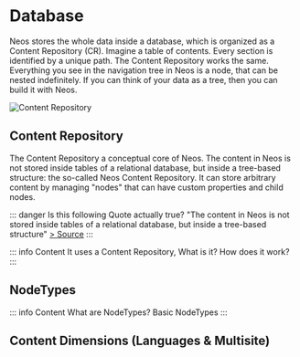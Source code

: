 # Database

Neos stores the whole data inside a database, which is organized as a Content Repository (CR).
Imagine a table of contents. Every section is identified by a unique path.
The Content Repository works the same. Everything you see in the navigation tree in Neos is a node, that can be nested
indefinitely. If you can think of your data as a tree, then you can build it with Neos.

![Content Repository](https://docs.neos.io/_Resources/Persistent/2b70f22b3e3d1526ea8160ca67d03e699d1d6fa0/content.dimensions.svg)

## Content Repository

The Content Repository a conceptual core of Neos. The content in Neos is not stored inside tables of a relational
database, but inside a tree-based structure:
the so-called Neos Content Repository. It can store arbitrary content by managing "nodes" that can have custom
properties and child nodes.

::: danger Is this following Quote actually true?
"The content in Neos is not stored inside tables of a relational
database, but inside a tree-based structure" [> Source](https://docs.neos.io/cms/manual/content-repository#characteristics)
:::

::: info Content
It uses a Content Repository, What is it? How does it work?
:::

## NodeTypes

::: info Content
What are NodeTypes? Basic NodeTypes 
:::

## Content Dimensions (Languages & Multisite)
